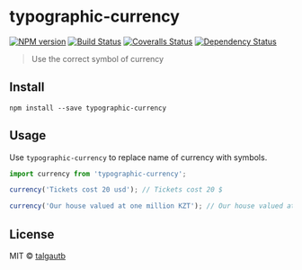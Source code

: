 # typographic-currency

[![NPM version][npm-image]][npm-url]
[![Build Status][travis-image]][travis-url]
[![Coveralls Status][coveralls-image]][coveralls-url]
[![Dependency Status][depstat-image]][depstat-url]

> Use the correct symbol of currency

## Install

    npm install --save typographic-currency

## Usage

Use `typographic-currency` to replace name of currency with symbols.

```js
import currency from 'typographic-currency';

currency('Tickets cost 20 usd'); // Tickets cost 20 $

currency('Our house valued at one million KZT'); // Our house valued at one million ₸
```


## License

MIT © [talgautb](http://gtalk.kz)

[npm-url]: https://npmjs.org/package/typographic-currency
[npm-image]: https://img.shields.io/npm/v/typographic-currency.svg?style=flat-square

[travis-url]: https://travis-ci.org/talgautb/typographic-currency
[travis-image]: https://img.shields.io/travis/talgautb/typographic-currency.svg?style=flat-square

[coveralls-url]: https://coveralls.io/r/talgautb/typographic-currency
[coveralls-image]: https://img.shields.io/coveralls/talgautb/typographic-currency.svg?style=flat-square

[depstat-url]: https://david-dm.org/talgautb/typographic-currency
[depstat-image]: https://david-dm.org/talgautb/typographic-currency.svg?style=flat-square
